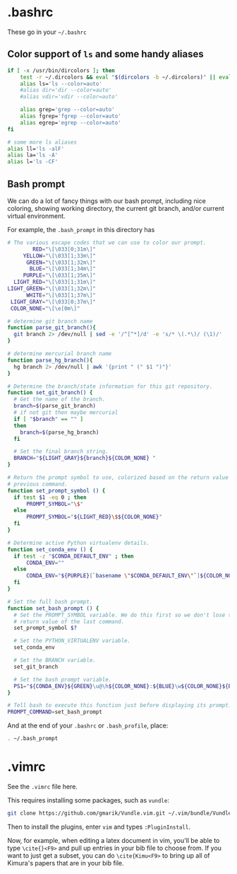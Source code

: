 # .bashrc

These go in your `~/.bashrc`

## Color support of `ls` and some handy aliases

```sh
if [ -x /usr/bin/dircolors ]; then
    test -r ~/.dircolors && eval "$(dircolors -b ~/.dircolors)" || eval "$(dircolors -b)"
    alias ls='ls --color=auto'
    #alias dir='dir --color=auto'
    #alias vdir='vdir --color=auto'

    alias grep='grep --color=auto'
    alias fgrep='fgrep --color=auto'
    alias egrep='egrep --color=auto'
fi

# some more ls aliases
alias ll='ls -alF'
alias la='ls -A'
alias l='ls -CF'
```

## Bash prompt

We can do a lot of fancy things with our bash prompt, including nice coloring,
showing working directory, the current git branch, and/or current virtual
environment.

For example, the `.bash_prompt` in this directory has
```sh
# The various escape codes that we can use to color our prompt.
        RED="\[\033[0;31m\]"
     YELLOW="\[\033[1;33m\]"
      GREEN="\[\033[1;32m\]"
       BLUE="\[\033[1;34m\]"
     PURPLE="\[\033[1;35m\]"
  LIGHT_RED="\[\033[1;31m\]"
LIGHT_GREEN="\[\033[1;32m\]"
      WHITE="\[\033[1;37m\]"
 LIGHT_GRAY="\[\033[0;37m\]"
 COLOR_NONE="\[\e[0m\]"

# determine git branch name
function parse_git_branch(){
  git branch 2> /dev/null | sed -e '/^[^*]/d' -e 's/* \(.*\)/ (\1)/'
}

# determine mercurial branch name
function parse_hg_branch(){
  hg branch 2> /dev/null | awk '{print " (" $1 ")"}'
}

# Determine the branch/state information for this git repository.
function set_git_branch() {
  # Get the name of the branch.
  branch=$(parse_git_branch)
  # if not git then maybe mercurial
  if [ "$branch" == "" ]
  then
    branch=$(parse_hg_branch)
  fi

  # Set the final branch string.
  BRANCH="${LIGHT_GRAY}${branch}${COLOR_NONE} "
}

# Return the prompt symbol to use, colorized based on the return value of the
# previous command.
function set_prompt_symbol () {
  if test $1 -eq 0 ; then
      PROMPT_SYMBOL="\$"
  else
      PROMPT_SYMBOL="${LIGHT_RED}\$${COLOR_NONE}"
  fi
}

# Determine active Python virtualenv details.
function set_conda_env () {
  if test -z "$CONDA_DEFAULT_ENV" ; then
      CONDA_ENV=""
  else
      CONDA_ENV="${PURPLE}[`basename \"$CONDA_DEFAULT_ENV\"`]${COLOR_NONE} "
  fi
}

# Set the full bash prompt.
function set_bash_prompt () {
  # Set the PROMPT_SYMBOL variable. We do this first so we don't lose the
  # return value of the last command.
  set_prompt_symbol $?

  # Set the PYTHON_VIRTUALENV variable.
  set_conda_env

  # Set the BRANCH variable.
  set_git_branch

  # Set the bash prompt variable.
  PS1="${CONDA_ENV}${GREEN}\u@\h${COLOR_NONE}:${BLUE}\w${COLOR_NONE}${BRANCH}${PROMPT_SYMBOL} "
}

# Tell bash to execute this function just before displaying its prompt.
PROMPT_COMMAND=set_bash_prompt
```

And at the end of your `.bashrc` or `.bash_profile`, place:
```sh
. ~/.bash_prompt
```

# .vimrc

See the `.vimrc` file here.

This requires installing some packages, such as `vundle`:

```sh
git clone https://github.com/gmarik/Vundle.vim.git ~/.vim/bundle/Vundle.vim
```

Then to install the plugins, enter `vim` and types `:PluginInstall`.

Now, for example, when editing a latex document in vim, you'll be able to type `\cite{}<F9>`
and pull up entries in your bib file to choose from. If you want to just get a subset, you
can do `\cite{Kimu<F9>` to bring up all of Kimura's papers that are in your bib file.
